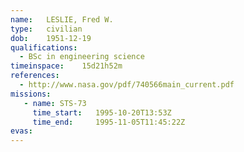 ```yaml
---
name:	LESLIE, Fred W.
type:	civilian
dob:	1951-12-19
qualifications:
  - BSc in engineering science
timeinspace:	15d21h52m
references:
  - http://www.nasa.gov/pdf/740566main_current.pdf
missions:
   - name: STS-73
     time_start:   1995-10-20T13:53Z
     time_end:     1995-11-05T11:45:22Z
evas:
---
```

